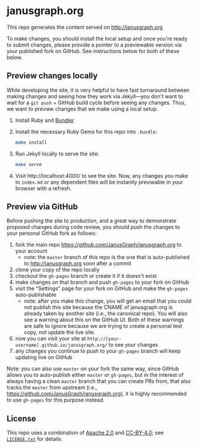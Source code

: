 # janusgraph.org

This repo generates the content served on http://janusgraph.org

To make changes, you should install the local setup and once you're ready to
submit changes, please provide a pointer to a previewable version via your
published fork on GitHub. See instructions below for both of these below.

## Preview changes locally

While developing the site, it is very helpful to have fast turnaround between
making changes and seeing how they work via Jekyll—you don't want to wait for a
`git push` + GitHub build cycle before seeing any changes. Thus, we want to
preview changes that we make using a local setup.

1. Install Ruby and [Bundler](http://bundler.io)

1. Install the necessary Ruby Gems for this repo into `.bundle`:

   ```bash
   make install
   ```

1. Run Jekyll locally to serve the site:

   ```bash
   make serve
   ```

1. Visit http://localhost:4000/ to see the site. Now, any changes you make to
   `index.md` or any dependent files will be instantly previwable in your browser
   with a refresh.

## Preview via GitHub

Before pushing the site to production, and a great way to demonstrate proposed
changes during code review, you should push the changes to your personal GitHub
fork as follows:

1. fork the main repo https://github.com/JanusGraph/janusgraph.org to your
   account
   * note: the `master` branch of this repo is the one that is auto-published to
     http://janusgraph.org soon after a commit
1. clone your copy of the repo locally
1. checkout the `gh-pages` branch or create it if it doesn't exist
1. make changes on that branch and push `gh-pages` to your fork on GitHub
1. visit the "Settings" page for your fork on GitHub and make the `gh-pages`
   auto-publishable
   * note: after you make this change, you will get an email that you could not
     publish this site because the CNAME of janusgraph.org is already taken by
     another site (i.e., the canonical repo). You will also see a warning about
     this on the GitHub UI. Both of these warnings are safe to ignore because we
     are trying to create a personal test copy, not update the live site.
1. now you can visit your site at
   `http://[your-username].github.io/janusgraph.org/` to see your changes
1. any changes you continue to push to your `gh-pages` branch will keep updating
   live on GitHub

Note: you can also use `master` on your fork the same way, since GitHub allows
you to auto-publish either `master` or `gh-pages`, but in the interest of always
having a clean `master` branch that you can create PRs from, that also tracks
the `master` from upstream (i.e., https://github.com/JanusGraph/janusgraph.org),
it is highly recommended to use `gh-pages` for this purpose instead.

## License

This repo uses a combination of [Apache 2.0](APACHE-2.0.txt) and
[CC-BY-4.0](CC-BY-4.0.txt); see [`LICENSE.txt`](LICENSE.txt) for details.
